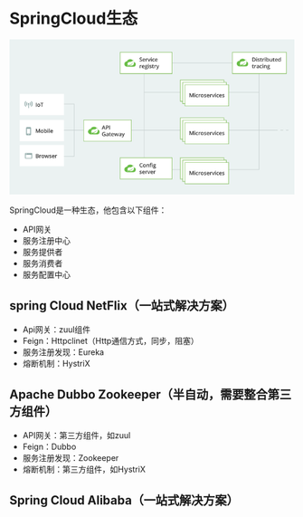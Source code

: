 # SpringCloud生态

![image-20210714131936908](https://raw.githubusercontent.com/pickices/Typora/master/image/20210714131936.png)

SpringCloud是一种生态，他包含以下组件：

- API网关
- 服务注册中心
- 服务提供者
- 服务消费者
- 服务配置中心

## spring Cloud NetFlix（一站式解决方案）

- Api网关：zuul组件
- Feign：Httpclinet（Http通信方式，同步，阻塞）
- 服务注册发现：Eureka
- 熔断机制：HystriX



## Apache Dubbo Zookeeper（半自动，需要整合第三方组件）

- API网关：第三方组件，如zuul
- Feign：Dubbo
- 服务注册发现：Zookeeper
- 熔断机制：第三方组件，如HystriX



## Spring Cloud Alibaba（一站式解决方案）

